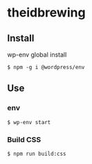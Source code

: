 # theidbrewing

## Install

wp-env global install

```
$ npm -g i @wordpress/env
```

## Use

### env

```
$ wp-env start
```

### Build CSS

```
$ npm run build:css
```
